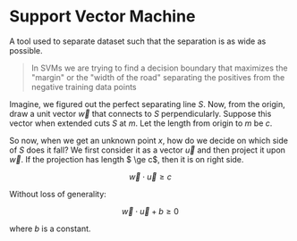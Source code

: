 # Support Vector Machine

A tool used to separate dataset such that the separation is as wide as possible.

>In SVMs we are trying to find a decision boundary that maximizes the "margin" or the "width of the road" separating the positives from the negative training data points

Imagine, we figured out the perfect separating line $S$. Now, from the origin, draw a unit vector $\vec{w}$ that connects to $S$ perpendicularly. Suppose this vector when extended cuts $S$ at $m$. Let the length from origin to $m$ be $c$.

So now, when we get an unknown point $x$, how do we decide on which side of $S$ does it fall? We first consider it as a vector $\vec{u}$ and then project it upon $\vec{w}$. If the projection has length $ \ge c$, then it is on right side.

$$\vec{w} \cdot \vec{u} \ge c $$

Without loss of generality:

$$\vec{w} \cdot \vec{u} + b \ge 0 $$

where $b$ is a constant.
